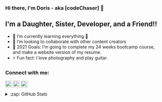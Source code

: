 ### Hi there, I'm Doris - aka [codeChaser] 👋

## I'm a Daughter, Sister, Developer, and a Friend!!

- 🌱 I’m currently learning everything 🤣
- 👯 I’m looking to collaborate with other content creators
- 🥅 2021 Goals: I’m going to complete my 24 weeks bootcamp course, and make a website version of my resume.
- ⚡ Fun fact: I love photography and play guitar.


### Connect with me:
[<img align="left" alt="codeSTACKr | Twitter" width="22px" src="https://cdn.jsdelivr.net/npm/simple-icons@v3/icons/twitter.svg" />][twitter]
[<img align="left" alt="codeSTACKr | LinkedIn" width="22px" src="https://cdn.jsdelivr.net/npm/simple-icons@v3/icons/linkedin.svg" />][linkedin]
[<img align="left" alt="codeSTACKr | Instagram" width="22px" src="https://cdn.jsdelivr.net/npm/simple-icons@v3/icons/instagram.svg" />][instagram]


<br />
<br />


<details>
  <summary>:zap: GitHub Stats</summary>

  <img align="left" alt="Doris's GitHub Stats" src="https://github-readme-stats-gamma-sandy.vercel.app/api?username=mantaoxu&show_icons=true&hide_border=true" />

</details>

<br />

[twitter]: https://twitter.com/mantaoxu2
[instagram]: https://www.instagram.com/dordordoriss/
[linkedin]: https://www.linkedin.com/in/mantao-doris-xu-175b48a8/
